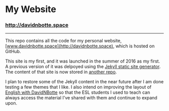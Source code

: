 # My Website
### http://davidnbotte.space
___
This repo contains all the code for my personal website, [www.davidnbotte.space](http://davidnbotte.space), which is hosted on GitHub.

This site is my first, and it was launched in the summer of 2016 as my first. A previous version of it was delpoyed using the [Jekyll static site generator](http://jekyllrb.com/). The content of that site is now stored in [another repo](https://github.com/DNBotte/DNBotte.github.ioJekylRubyServer). 

I plan to restore some of the Jekyll content in the near future after I am done testing a few themes that I like. I also intend on improving the layout of [English with DavidNBotte](http://davidnbotte.space/learn) so that the ESL students I used to teach can always access the material I've shared with them and continue to expand upon.

